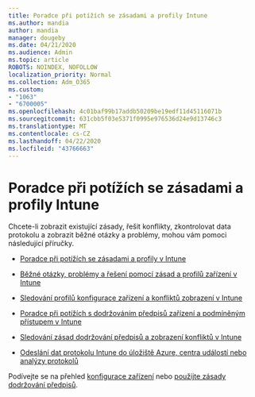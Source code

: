 ```yaml
---
title: Poradce při potížích se zásadami a profily Intune
ms.author: mandia
author: mandia
manager: dougeby
ms.date: 04/21/2020
ms.audience: Admin
ms.topic: article
ROBOTS: NOINDEX, NOFOLLOW
localization_priority: Normal
ms.collection: Adm_O365
ms.custom:
- "1063"
- "6700005"
ms.openlocfilehash: 4c01baf99b17addb50209be19edf11d45116071b
ms.sourcegitcommit: 631cbb5f03e5371f0995e976536d24e9d13746c3
ms.translationtype: MT
ms.contentlocale: cs-CZ
ms.lasthandoff: 04/22/2020
ms.locfileid: "43766663"
---
```

# <a name="troubleshooting-intune-policy-and-profiles"></a>Poradce při potížích se zásadami a profily Intune

Chcete-li zobrazit existující zásady, řešit konflikty, zkontrolovat data protokolu a zobrazit běžné otázky a problémy, mohou vám pomoci následující příručky.

- [Poradce při potížích se zásadami a profily v Intune](https://docs.microsoft.com/intune/troubleshoot-policies-in-microsoft-intune)

- [Běžné otázky, problémy a řešení pomocí zásad a profilů zařízení v Intune](https://docs.microsoft.com/intune/device-profile-troubleshoot)

- [Sledování profilů konfigurace zařízení a konfliktů zobrazení v Intune](https://docs.microsoft.com/intune/device-profile-monitor)

- [Poradce při potížích s dodržováním předpisů zařízení a podmíněným přístupem v Intune](https://docs.microsoft.com/intune/troubleshoot-conditional-access)

- [Sledování zásad dodržování předpisů a zobrazení konfliktů v Intune](https://docs.microsoft.com/intune/compliance-policy-monitor)

- [Odeslání dat protokolu Intune do úložiště Azure, centra událostí nebo analýzy protokolů](https://docs.microsoft.com/intune/review-logs-using-azure-monitor)

Podívejte se na přehled [konfigurace zařízení](https://docs.microsoft.com/intune/device-profiles) nebo [použijte zásady dodržování předpisů](https://docs.microsoft.com/intune/device-compliance-get-started).
